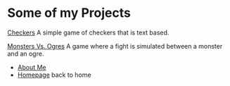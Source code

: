 # Some of my Projects
[Checkers](https://github.com/Alex112292/Checkers.git)
A simple game of checkers that is text based.

[Monsters Vs. Ogres](https://github.com/Alex112292/MonstersVsOgres.git)
A game where a fight is simulated between a monster and an ogre.

- [About Me](./about.md)
- [Homepage](./index.md)
back to home
